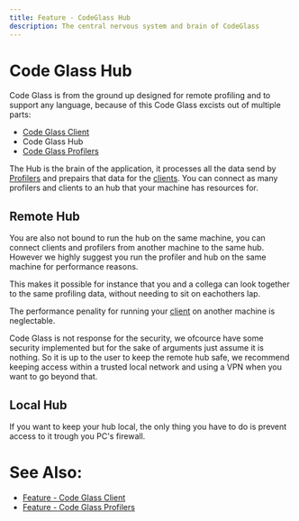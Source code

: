 ```yaml
---
title: Feature - CodeGlass Hub
description: The central nervous system and brain of CodeGlass
---
```

# Code Glass Hub
Code Glass is from the ground up designed for remote profiling and to support any language, because of this Code Glass excists out of multiple parts:
- [Code Glass Client](CodeGlassClient.md)
- Code Glass Hub
- [Code Glass Profilers](CodeGlassProfilers.md)

The Hub is the brain of the application, it processes all the data send by [Profilers](CodeGlassProfilers.md) and prepairs that data for the [clients](CodeGlassClient.md).
You can connect as many profilers and clients to an hub that your machine has resources for.




## Remote Hub
You are also not bound to run the hub on the same machine, you can connect clients and profilers from another machine to the same hub. 
However we highly suggest you run the profiler and hub on the same machine for performance reasons.

This makes it possible for instance that you and a collega can look together to the same profiling data, without needing to sit on eachothers lap. 

The performance penality for running your [client](CodeGlassClient.md) on another machine is neglectable.

Code Glass is not response for the security, we ofcource have some security implemented but for the sake of arguments just assume it is nothing. 
So it is up to the user to keep the remote hub safe, we recommend keeping access within a trusted local network and using a VPN when you want to go beyond that. 

## Local Hub
If you want to keep your hub local, the only thing you have to do is prevent access to it trough you PC's firewall. 

# See Also:
- [Feature - Code Glass Client](CodeGlassClient.md)
- [Feature - Code Glass Profilers](CodeGlassProfilers.md)



